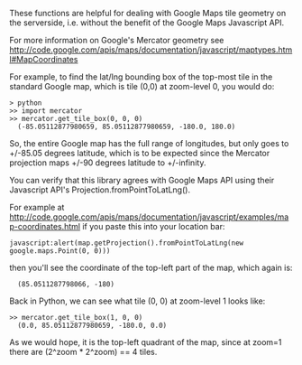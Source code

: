 These functions are helpful for dealing with Google Maps tile geometry
on the serverside, i.e. without the benefit of the Google Maps
Javascript API.

For more information on Google's Mercator geometry see
http://code.google.com/apis/maps/documentation/javascript/maptypes.html#MapCoordinates

For example, to find the lat/lng bounding box of the top-most tile in
the standard Google map, which is tile (0,0) at zoom-level 0, you
would do:

    > python
    >> import mercator
    >> mercator.get_tile_box(0, 0, 0)
      (-85.05112877980659, 85.05112877980659, -180.0, 180.0)

So, the entire Google map has the full range of longitudes, but only
goes to +/-85.05 degrees latitude, which is to be expected since the
Mercator projection maps +/-90 degrees latitude to +/-infinity.

You can verify that this library agrees with Google Maps API using their Javascript API's Projection.fromPointToLatLng().

For example at http://code.google.com/apis/maps/documentation/javascript/examples/map-coordinates.html
if you paste this into your location bar:

    javascript:alert(map.getProjection().fromPointToLatLng(new google.maps.Point(0, 0)))

then you'll see the coordinate of the top-left part of the map,
which again is:

      (85.0511287798066, -180)

Back in Python, we can see what tile (0, 0) at zoom-level 1 looks like:

    >> mercator.get_tile_box(1, 0, 0)
      (0.0, 85.05112877980659, -180.0, 0.0)

As we would hope, it is the top-left quadrant of the map, since at
zoom=1 there are (2^zoom * 2^zoom) == 4 tiles.
